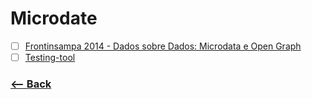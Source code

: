 # Microdate

- [ ] [Frontinsampa 2014 - Dados sobre Dados: Microdata e Open Graph](https://www.youtube.com/watch?v=GOOuxWXsG-E)
- [ ] [Testing-tool](https://search.google.com/structured-data/testing-tool/u/0/)

### [<-- Back](https://github.com/simoneas02/crazy-learning/)
